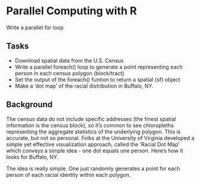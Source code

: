 # Parallel Computing with R

Write a parallel for loop

## Tasks

- Download spatial data from the U.S. Census
- Write a parallel foreach() loop to generate a point representing each person in each census polygon (block/tract)
- Set the output of the foreach() funtion to return a spatial (sf) object
- Make a ‘dot map’ of the racial distribution in Buffalo, NY.

## Background

The census data do not include specific addresses (the finest spatial information is the census block), so it’s common to see chloropleths representing the aggregate statistics of the underlying polygon. This is accurate, but not so personal. Folks at the University of Virginia developed a simple yet effective visualization approach, called the ‘Racial Dot Map’ which conveys a simple idea - one dot equals one person. Here’s how it looks for Buffalo, NY.

The idea is really simple. One just randomly generates a point for each person of each racial identity within each polygon.
